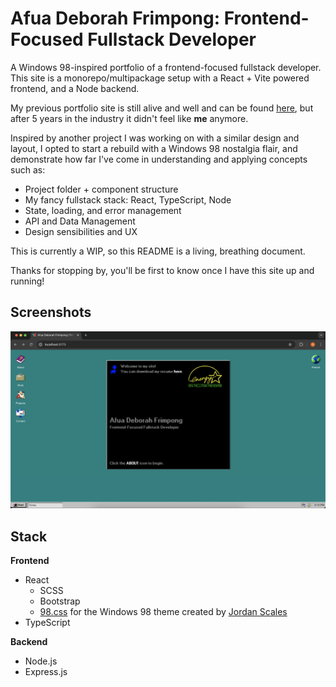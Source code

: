 # Afua Deborah Frimpong: Frontend-Focused Fullstack Developer

A Windows 98-inspired portfolio of a frontend-focused fullstack developer. This site is a monorepo/multipackage setup with a React + Vite powered frontend, and a Node backend.

My previous portfolio site is still alive and well and can be found [here](https://afuadeborah.github.io/portfolio), but after 5 years in the industry it didn't feel like **me** anymore.

Inspired by another project I was working on with a similar design and layout, I opted to start a rebuild with a Windows 98 nostalgia flair, and demonstrate how far I've come in understanding and applying concepts such as:

-   Project folder + component structure
-   My fancy fullstack stack: React, TypeScript, Node
-   State, loading, and error management
-   API and Data Management
-   Design sensibilities and UX

This is currently a WIP, so this README is a living, breathing document.

Thanks for stopping by, you'll be first to know once I have this site up and running!

## Screenshots

![Home](./client/src/assets/images/dev-home-screenshot.png)

## Stack

**Frontend**

-   React
    -   SCSS
    -   Bootstrap
    -   [98.css](https://github.com/jdan/98.css) for the Windows 98 theme created by [Jordan Scales](https://jordanscales.com/)
-   TypeScript

**Backend**

-   Node.js
-   Express.js
